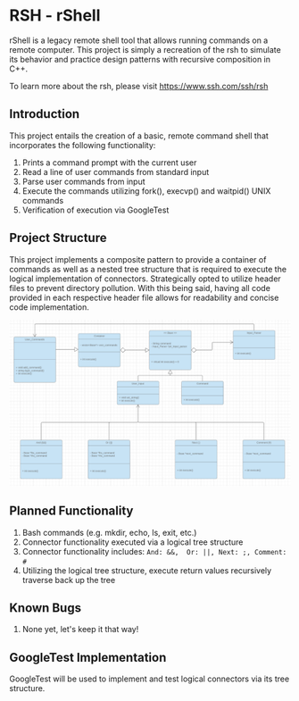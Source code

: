 # RSH - rShell

rShell is a legacy remote shell tool that allows running commands on a remote computer. This project is simply a recreation of the rsh to simulate its behavior and practice design patterns with recursive composition in C++.

To learn more about the rsh, please visit https://www.ssh.com/ssh/rsh

## Introduction
This project entails the creation of a basic, remote command shell that incorporates the following functionality:
1. Prints a command prompt with the current user
2. Read a line of user commands from standard input
3. Parse user commands from input
4. Execute the commands utilizing fork(), execvp() and waitpid() UNIX commands
5. Verification of execution via GoogleTest

## Project Structure
This project implements a composite pattern to provide a container of commands as well as a nested tree structure that is required to execute the logical implementation of connectors. Strategically opted to utilize header files to prevent directory pollution. With this being said, having all code provided in each respective header file allows for readability and concise code implementation.

![UML](images/rsh_uml_diagram.png)

## Planned Functionality
1. Bash commands (e.g. mkdir, echo, ls, exit, etc.)
2. Connector functionality executed via a logical tree structure
3. Connector functionality includes: ```And: &&,  Or: ||, Next: ;, Comment: #```
4. Utilizing the logical tree structure, execute return values recursively traverse back up the tree

## Known Bugs
1. None yet, let's keep it that way!


## GoogleTest Implementation
GoogleTest will be used to implement and test logical connectors via its tree structure.
